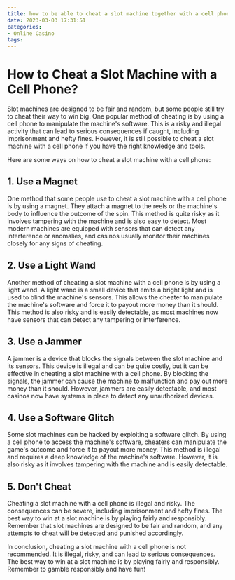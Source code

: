 ```yaml
---
title: how to be able to cheat a slot machine together with a cell phone free 7stars casino
date: 2023-03-03 17:31:51
categories:
- Online Casino
tags:
---
```

# How to Cheat a Slot Machine with a Cell Phone?

Slot machines are designed to be fair and random, but some people still try to cheat their way to win big. One popular method of cheating is by using a cell phone to manipulate the machine's software. This is a risky and illegal activity that can lead to serious consequences if caught, including imprisonment and hefty fines. However, it is still possible to cheat a slot machine with a cell phone if you have the right knowledge and tools.

Here are some ways on how to cheat a slot machine with a cell phone:

## 1. Use a Magnet

One method that some people use to cheat a slot machine with a cell phone is by using a magnet. They attach a magnet to the reels or the machine's body to influence the outcome of the spin. This method is quite risky as it involves tampering with the machine and is also easy to detect. Most modern machines are equipped with sensors that can detect any interference or anomalies, and casinos usually monitor their machines closely for any signs of cheating.

## 2. Use a Light Wand

Another method of cheating a slot machine with a cell phone is by using a light wand. A light wand is a small device that emits a bright light and is used to blind the machine's sensors. This allows the cheater to manipulate the machine's software and force it to payout more money than it should. This method is also risky and is easily detectable, as most machines now have sensors that can detect any tampering or interference.

## 3. Use a Jammer

A jammer is a device that blocks the signals between the slot machine and its sensors. This device is illegal and can be quite costly, but it can be effective in cheating a slot machine with a cell phone. By blocking the signals, the jammer can cause the machine to malfunction and pay out more money than it should. However, jammers are easily detectable, and most casinos now have systems in place to detect any unauthorized devices.

## 4. Use a Software Glitch

Some slot machines can be hacked by exploiting a software glitch. By using a cell phone to access the machine's software, cheaters can manipulate the game's outcome and force it to payout more money. This method is illegal and requires a deep knowledge of the machine's software. However, it is also risky as it involves tampering with the machine and is easily detectable.

## 5. Don't Cheat

Cheating a slot machine with a cell phone is illegal and risky. The consequences can be severe, including imprisonment and hefty fines. The best way to win at a slot machine is by playing fairly and responsibly. Remember that slot machines are designed to be fair and random, and any attempts to cheat will be detected and punished accordingly.

In conclusion, cheating a slot machine with a cell phone is not recommended. It is illegal, risky, and can lead to serious consequences. The best way to win at a slot machine is by playing fairly and responsibly. Remember to gamble responsibly and have fun!